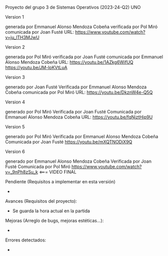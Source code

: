 Proyecto del grupo 3 de Sistemas Operativos (2023-24-Q2)
UNO

Version 1

generada por Emmanuel Alonso Mendoza Cobeña
verificada por Pol Miró
comunicada por Joan Fusté
URL: https://www.youtube.com/watch?v=ju_lTH3MJwU

Version 2

generada por Pol Miró
verificada por Joan Fusté
comunicada por Emmanuel Alonso Mendoza Cobeña
URL:  https://youtu.be/1AZkg6WifUQ   https://youtu.be/JM-loKVtLuA

Version 3

generado por Joan Fusté
Verificada por Emmanuel Alonso Mendoza Cobeña
comunicada por Pol Miró
URL: https://youtu.be/DkznW4e-Q5Q

Version 4

generado por Pol Miró
Verificada por Joan Fusté 
Comunicada por Emmanuel Alonso Mendoza Cobeña 
URL: https://youtu.be/fqNjztHip9U

Version 5

generado por Pol Miró 
Verificada por Emmanuel Alonso Mendoza Cobeña
Comunicada por Joan Fusté 
https://youtu.be/mXQTNODiX9Q

Version 6

generado por Emmanuel Alonso Mendoza Cobeña
Verificada por Joan Fusté
Comunicada por Pol Miró 
https://www.youtube.com/watch?v=_9nPh8zSu_k      <=== VIDEO FINAL

Pendiente (Requisitos a implementar en esta versión)

-

Avances (Requisitos del proyecto):

- Se guarda la hora actual en la partida

Mejoras (Arreglo de bugs, mejoras estéticas...):

- 

Errores detectados:

-